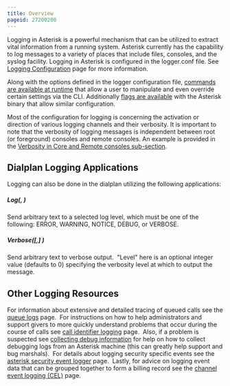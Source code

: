 ```yaml
---
title: Overview
pageid: 27200200
---
```


Logging in Asterisk is a powerful mechanism that can be utilized to extract vital information from a running system. Asterisk currently has the capability to log messages to a variety of places that include files, consoles, and the syslog facility. Logging in Asterisk is configured in the logger.conf file. See [Logging Configuration](/Configuration/Core-Configuration/Logging-Configuration) page for more information.

Along with the options defined in the logger configuration file, [commands are available at runtime](/Basic-Logging-Commands) that allow a user to manipulate and even override certain settings via the CLI. Additionally [flags are available](/Operation/Logging/Basic-Logging-Start-up-Options) with the Asterisk binary that allow similar configuration.

Most of the configuration for logging is concerning the activation or direction of various logging channels and their verbosity. It is important to note that the verbosity of logging messages is independent between root (or foreground) consoles and remote consoles. An example is provided in the [Verbosity in Core and Remote consoles sub-section](/Operation/Logging/Verbosity-in-Core-and-Remote-Consoles).

**Dialplan Logging Applications**
---------------------------------

Logging can also be done in the dialplan utilizing the following applications:

##### Log(<level>, <message>)

Send arbitrary text to a selected log level, which must be one of the following: ERROR, WARNING, NOTICE, DEBUG, or VERBOSE.

##### Verbose([<level>,] <message>)

Send arbitrary text to verbose output.  "Level" here is an optional integer value (defaults to 0) specifying the verbosity level at which to output the message. 

**Other Logging Resources**
---------------------------

For information about extensive and detailed tracing of queued calls see the [queue logs](/Queue-Logs) page.  For instructions on how to help administrators and support givers to more quickly understand problems that occur during the course of calls see [call identifier logging](/Call-Identifier-Logging) page.  Also, if a problem is suspected see [collecting debug information](/Collecting-Debug-Information) for help on how to collect debugging logs from an Asterisk machine (this can greatly help support and bug marshals).  For details about logging security specific events see the [asterisk security event logger](/Asterisk-Security-Event-Logger) page.  Lastly, for advice on logging event data that can be grouped together to form a billing record see the [channel event logging (CEL)](/Configuration/Reporting/Channel-Event-Logging-CEL) page.

